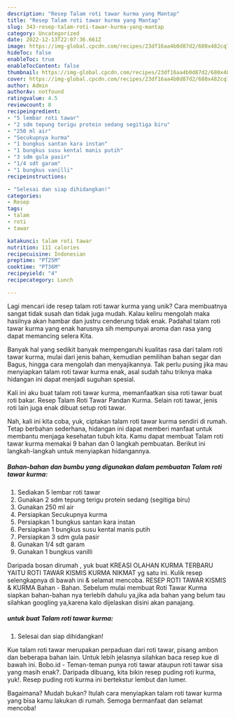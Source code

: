 ```yaml
---
description: "Resep Talam roti tawar kurma yang Mantap"
title: "Resep Talam roti tawar kurma yang Mantap"
slug: 343-resep-talam-roti-tawar-kurma-yang-mantap
category: Uncategorized
date: 2022-12-13T22:07:36.661Z
image: https://img-global.cpcdn.com/recipes/23df16aa4b0d87d2/680x482cq70/talam-roti-tawar-kurma-foto-resep-utama.jpg
hideToc: false
enableToc: true
enableTocContent: false
thumbnail: https://img-global.cpcdn.com/recipes/23df16aa4b0d87d2/680x482cq70/talam-roti-tawar-kurma-foto-resep-utama.jpg
cover: https://img-global.cpcdn.com/recipes/23df16aa4b0d87d2/680x482cq70/talam-roti-tawar-kurma-foto-resep-utama.jpg
author: Admin
authorAv: notfound
ratingvalue: 4.5
reviewcount: 8
recipeingredient:
- "5 lembar roti tawar"
- "2 sdm tepung terigu protein sedang segitiga biru"
- "250 ml air"
- "Secukupnya kurma"
- "1 bungkus santan kara instan"
- "1 bungkus susu kental manis putih"
- "3 sdm gula pasir"
- "1/4 sdt garam"
- "1 bungkus vanilli"
recipeinstructions:

- "Selesai dan siap dihidangkan!"
categories:
- Resep
tags:
- talam
- roti
- tawar

katakunci: talam roti tawar 
nutrition: 111 calories
recipecuisine: Indonesian
preptime: "PT25M"
cooktime: "PT36M"
recipeyield: "4"
recipecategory: Lunch

---
```





Lagi mencari ide resep talam roti tawar kurma yang unik? Cara membuatnya sangat tidak susah dan tidak juga mudah. Kalau keliru mengolah maka hasilnya akan hambar dan justru cenderung tidak enak. Padahal talam roti tawar kurma yang enak harusnya sih mempunyai aroma dan rasa yang dapat memancing selera Kita.





Banyak hal yang sedikit banyak mempengaruhi kualitas rasa dari talam roti tawar kurma, mulai dari jenis bahan, kemudian pemilihan bahan segar dan Bagus, hingga cara mengolah dan menyajikannya. Tak perlu pusing jika mau menyiapkan talam roti tawar kurma enak,      asal sudah tahu triknya maka hidangan ini dapat menjadi suguhan spesial.














Kali ini aku buat talam roti tawar kurma, memanfaatkan sisa roti tawar buat roti bakar. Resep Talam Roti Tawar Pandan Kurma. Selain roti tawar, jenis roti lain juga enak dibuat setup roti tawar.






Nah, kali ini kita coba, yuk, ciptakan talam roti tawar kurma sendiri di rumah. Tetap berbahan sederhana, hidangan ini dapat memberi manfaat untuk membantu menjaga kesehatan tubuh kita. Kamu dapat membuat Talam roti tawar kurma memakai 9 bahan dan 0 langkah pembuatan. Berikut ini langkah-langkah untuk menyiapkan hidangannya.

<!--inarticleads1-->

##### Bahan-bahan dan bumbu yang digunakan dalam pembuatan Talam roti tawar kurma:

1. Sediakan 5 lembar roti tawar
1. Gunakan 2 sdm tepung terigu protein sedang (segitiga biru)
1. Gunakan 250 ml air
1. Persiapkan Secukupnya kurma
1. Persiapkan 1 bungkus santan kara instan
1. Persiapkan 1 bungkus susu kental manis putih
1. Persiapkan 3 sdm gula pasir
1. Gunakan 1/4 sdt garam
1. Gunakan 1 bungkus vanilli


Daripada bosan dirumah , yuk buat KREASI OLAHAN KURMA TERBARU YAITU ROTI TAWAR KISMIS KURMA NIKMAT yg satu ini. Kulik resep selengkapnya di bawah ini &amp; selamat mencoba. RESEP ROTI TAWAR KISMIS &amp; KURMA Bahan - Bahan. Sebelum mulai membuat Roti Tawar Kurma siapkan bahan-bahan nya terlebih dahulu ya,jika ada bahan yang belum tau silahkan googling ya,karena kalo dijelaskan disini akan panajang. 

<!--inarticleads2-->

#####  untuk buat Talam roti tawar kurma:


1. Selesai dan siap dihidangkan!

Kue talam roti tawar merupakan perpaduan dari roti tawar, pisang ambon dan beberapa bahan lain. Untuk lebih jelasnya silahkan baca resep kue di bawah ini. Bobo.id - Teman-teman punya roti tawar ataupun roti tawar sisa yang masih enak?. Daripada dibuang, kita bikin resep puding roti kurma, yuk!. Resep puding roti kurma ini bertekstur lembut dan lumer. 

Bagaimana? Mudah bukan? Itulah cara menyiapkan talam roti tawar kurma yang bisa kamu lakukan di rumah. Semoga bermanfaat dan selamat mencoba!
